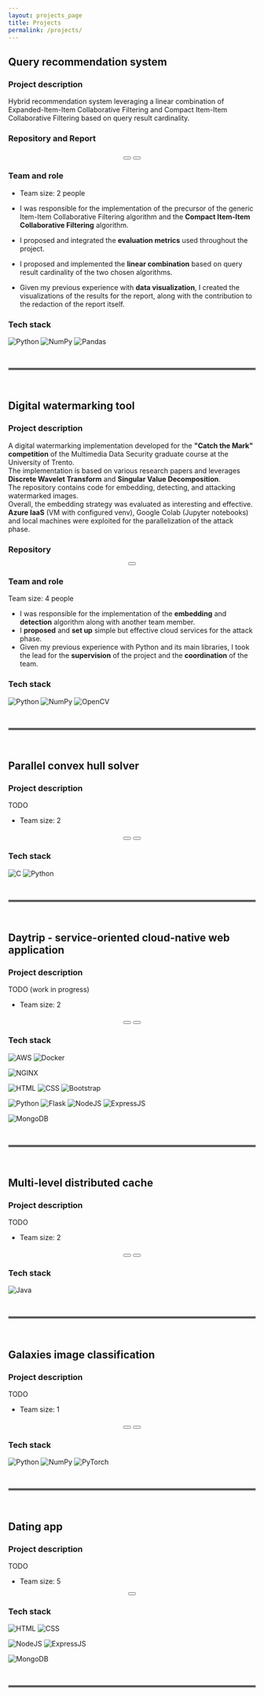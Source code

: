 ```yaml
---
layout: projects_page
title: Projects
permalink: /projects/
---
```

<link rel="stylesheet" href="https://cdnjs.cloudflare.com/ajax/libs/font-awesome/4.7.0/css/font-awesome.min.css">


## Query recommendation system

### Project description

Hybrid recommendation system leveraging a linear combination of Expanded-Item-Item Collaborative Filtering and Compact Item-Item Collaborative Filtering based on query result cardinality.



### Repository and Report

<center>
    <button onclick="window.open('https://github.com/vicentinileonardo/query-recommendation-system','_blank');" type="button" class="btn" ><i class="fa fa-github" style="font-size:42px"></i></button>
    <button onclick="window.open('https://github.com/vicentinileonardo/query-recommendation-system/blob/main/report.pdf','_blank');" type="button" class="btn"><i class="fa fa-file-pdf-o" style="font-size:42px"></i></button>
</center>

### Team and role

+ Team size: 2 people

+ I was responsible for the implementation of the precursor of the generic Item-Item Collaborative Filtering algorithm and the **Compact Item-Item Collaborative Filtering** algorithm. <br>
+ I proposed and integrated the **evaluation metrics** used throughout the project. <br>
+ I proposed and implemented the **linear combination** based on query result cardinality of the two chosen algorithms. <br>
+ Given my previous experience with **data visualization**, I created the visualizations of the results for the report, along with the contribution to the redaction of the report itself.

### Tech stack
![Python](https://img.shields.io/badge/Python-FFD43B?style=for-the-badge&logo=python&logoColor=blue)
![NumPy](https://img.shields.io/badge/Numpy-777BB4?style=for-the-badge&logo=numpy&logoColor=white) 
![Pandas](https://img.shields.io/badge/Pandas-2C2D72?style=for-the-badge&logo=pandas&logoColor=white)

<br>
<hr style="border:2px solid gray"> 
<br>

<a name="digital-watermarking-tool"></a>

## Digital watermarking tool 

### Project description

A digital watermarking implementation developed for the **"Catch the Mark" competition** of the Multimedia Data Security graduate course at the University of Trento. <br>
The implementation is based on various research papers and leverages **Discrete Wavelet Transform** and **Singular Value Decomposition**. <br>
The repository contains code for embedding, detecting, and attacking watermarked images. <br>
Overall, the embedding strategy was evaluated as interesting and effective. <br>
**Azure IaaS** (VM with configured venv), Google Colab (Jupyter notebooks) and local machines were exploited for the parallelization of the attack phase.

### Repository

<center>
    <button onclick="window.open('https://github.com/vicentinileonardo/DWT-SVD-digital-watermarking','_blank');" type="button" class="btn" ><i class="fa fa-github" style="font-size:42px"></i></button>
</center>

### Team and role

Team size: 4 people

+ I was responsible for the implementation of the **embedding** and **detection** algorithm along with another team member. <br>
+ I **proposed** and **set up** simple but effective cloud services for the attack phase. <br>
+ Given my previous experience with Python and its main libraries, I took the lead for the **supervision** of the project and the **coordination** of the team.

### Tech stack
![Python](https://img.shields.io/badge/Python-FFD43B?style=for-the-badge&logo=python&logoColor=blue)
![NumPy](https://img.shields.io/badge/Numpy-777BB4?style=for-the-badge&logo=numpy&logoColor=white) 
![OpenCV](https://img.shields.io/badge/OpenCV-27338e?style=for-the-badge&logo=OpenCV&logoColor=white)

<br>
<hr style="border:2px solid gray"> 
<br>

## Parallel convex hull solver

### Project description

TODO

+ Team size: 2

<center>
    <button onclick="window.open('https://github.com/vicentinileonardo/parallel-convex-hull','_blank');" type="button" class="btn" ><i class="fa fa-github" style="font-size:42px"></i></button>
    <button onclick="window.open('https://github.com/vicentinileonardo/parallel-convex-hull/blob/main/Report_Parallel_Convex_Hull-Battocchio_Vicentini.pdf','_blank');" type="button" class="btn"><i class="fa fa-file-pdf-o" style="font-size:42px"></i></button>
</center>

### Tech stack
![C](https://img.shields.io/badge/C-00599C?style=for-the-badge&logo=c&logoColor=white)
![Python](https://img.shields.io/badge/Python-FFD43B?style=for-the-badge&logo=python&logoColor=blue) 

<br>
<hr style="border:2px solid gray"> 
<br>

## Daytrip - service-oriented cloud-native web application

### Project description

TODO
(work in progress)

+ Team size: 2

<center>
    <button onclick="window.open('https://github.com/vicentinileonardo/daytrip','_blank');" type="button" class="btn" ><i class="fa fa-github" style="font-size:42px"></i></button>
    <button onclick="window.open('','_blank');" type="button" class="btn"><i class="fa fa-file-pdf-o" style="font-size:42px"></i></button>
</center>

### Tech stack
![AWS](https://img.shields.io/badge/Amazon_AWS-FF9900?style=for-the-badge&logo=amazonaws&logoColor=white)
![Docker](https://img.shields.io/badge/Docker-2CA5E0?style=for-the-badge&logo=docker&logoColor=white)

![NGINX](https://img.shields.io/badge/Nginx-009639?style=for-the-badge&logo=nginx&logoColor=white)

![HTML](https://img.shields.io/badge/HTML5-E34F26?style=for-the-badge&logo=html5&logoColor=white)
![CSS](https://img.shields.io/badge/CSS3-1572B6?style=for-the-badge&logo=css3&logoColor=white)
![Bootstrap](https://img.shields.io/badge/Bootstrap-563D7C?style=for-the-badge&logo=bootstrap&logoColor=white)

![Python](https://img.shields.io/badge/Python-FFD43B?style=for-the-badge&logo=python&logoColor=blue) 
![Flask](https://img.shields.io/badge/Flask-000000?style=for-the-badge&logo=flask&logoColor=white) 
![NodeJS](https://img.shields.io/badge/Node.js-339933?style=for-the-badge&logo=nodedotjs&logoColor=white) 
![ExpressJS](https://img.shields.io/badge/Express.js-000000?style=for-the-badge&logo=express&logoColor=white)

![MongoDB](https://img.shields.io/badge/MongoDB-4EA94B?style=for-the-badge&logo=mongodb&logoColor=white)

<br>
<hr style="border:2px solid gray"> 
<br>

## Multi-level distributed cache

### Project description

TODO

+ Team size: 2

<center>
    <button onclick="window.open('https://github.com/vicentinileonardo/distributed-cache','_blank');" type="button" class="btn" ><i class="fa fa-github" style="font-size:42px"></i></button>
    <button onclick="window.open('','_blank');" type="button" class="btn"><i class="fa fa-file-pdf-o" style="font-size:42px"></i></button>
</center>

### Tech stack
![Java](https://img.shields.io/badge/Java-ED8B00?style=for-the-badge&logo=java&logoColor=white)

<br>
<hr style="border:2px solid gray"> 
<br>

## Galaxies image classification

### Project description

TODO

+ Team size: 1

<center>
    <button onclick="window.open('https://github.com/vicentinileonardo/galaxies-image-classification','_blank');" type="button" class="btn" ><i class="fa fa-github" style="font-size:42px"></i></button>
    <button onclick="window.open('https://github.com/vicentinileonardo/galaxies-image-classification/blob/main/Report.pdf','_blank');" type="button" class="btn"><i class="fa fa-file-pdf-o" style="font-size:42px"></i></button>
</center>

### Tech stack

![Python](https://img.shields.io/badge/Python-FFD43B?style=for-the-badge&logo=python&logoColor=blue) 
![NumPy](https://img.shields.io/badge/Numpy-777BB4?style=for-the-badge&logo=numpy&logoColor=white) 
![PyTorch](https://img.shields.io/badge/PyTorch-EE4C2C?style=for-the-badge&logo=PyTorch&logoColor=white)

<br>
<hr style="border:2px solid gray"> 
<br>

## Dating app

### Project description

TODO

+ Team size: 5

<center>
    <button onclick="window.open('https://github.com/vicentinileonardo/dating-app','_blank');" type="button" class="btn" ><i class="fa fa-github" style="font-size:42px"></i></button>
</center>

### Tech stack

![HTML](https://img.shields.io/badge/HTML5-E34F26?style=for-the-badge&logo=html5&logoColor=white)
![CSS](https://img.shields.io/badge/CSS3-1572B6?style=for-the-badge&logo=css3&logoColor=white)

![NodeJS](https://img.shields.io/badge/Node.js-339933?style=for-the-badge&logo=nodedotjs&logoColor=white) 
![ExpressJS](https://img.shields.io/badge/Express.js-000000?style=for-the-badge&logo=express&logoColor=white)

![MongoDB](https://img.shields.io/badge/MongoDB-4EA94B?style=for-the-badge&logo=mongodb&logoColor=white)

<br>
<hr style="border:2px solid gray"> 
